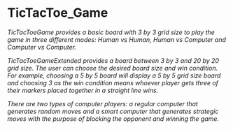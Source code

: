 # TicTacToe_Game
_TicTacToeGame provides a basic board with 3 by 3 grid size to play the game in three different modes: Human vs Human, Human vs Computer and Computer vs Computer._

_TicTacToeGameExtended provides a board between 3 by 3 and 20 by 20 grid size. The user can choose the desired board size and win condition. For example, choosing a 5 by 5 board will display a 5 by 5 grid size board and choosing 3 as the win condition means whoever player gets three of their markers placed together in a straight line wins._

_There are two types of computer players: a regular computer that generates random moves and a smart computer that generates strategic moves with the purpose of blocking the opponent and winning the game._
